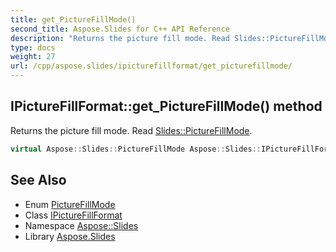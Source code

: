 ```yaml
---
title: get_PictureFillMode()
second_title: Aspose.Slides for C++ API Reference
description: "Returns the picture fill mode. Read Slides::PictureFillMode."
type: docs
weight: 27
url: /cpp/aspose.slides/ipicturefillformat/get_picturefillmode/
---
```

## IPictureFillFormat::get_PictureFillMode() method


Returns the picture fill mode. Read [Slides::PictureFillMode](../../picturefillmode/).

```cpp
virtual Aspose::Slides::PictureFillMode Aspose::Slides::IPictureFillFormat::get_PictureFillMode()=0
```

## See Also

* Enum [PictureFillMode](../picturefillmode/)
* Class [IPictureFillFormat](./)
* Namespace [Aspose::Slides](../)
* Library [Aspose.Slides](../../)